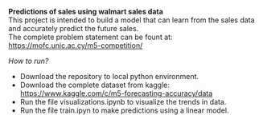 **Predictions of sales using walmart sales data**<br />
This project is intended to build a model that can learn from the sales data and accurately predict the future sales.
<br />
The complete problem statement can be fount at: https://mofc.unic.ac.cy/m5-competition/

*How to run?*

- Download the repository to local python environment.<br />
- Download the complete dataset from kaggle: https://www.kaggle.com/c/m5-forecasting-accuracy/data<br />
- Run the file visualizations.ipynb to visualize the trends in data.<br />
- Run the file train.ipyn to make predictions using a linear model.<br />
